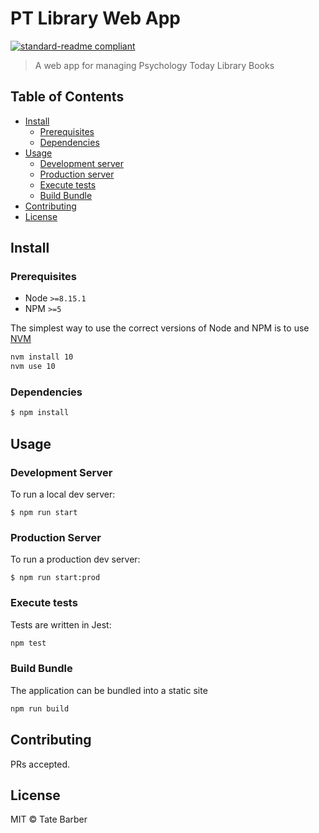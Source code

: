 # PT Library Web App

[![standard-readme compliant](https://img.shields.io/badge/readme%20style-standard-brightgreen.svg)](https://github.com/RichardLitt/standard-readme)

> A web app for managing Psychology Today Library Books

## Table of Contents

- [Install](#install)
  - [Prerequisites](#prerequisites)
  - [Dependencies](#dependencies)
- [Usage](#usage)
  - [Development server](#development-server)
  - [Production server](#production-server)
  - [Execute tests](#execute-tests)
  - [Build Bundle](#build-bundle)
- [Contributing](#contributing)
- [License](#license)

## Install

### Prerequisites

- Node `>=8.15.1`
- NPM `>=5`

The simplest way to use the correct versions of Node and NPM is to use [NVM](https://github.com/creationix/nvm)

```sh
nvm install 10
nvm use 10
```

### Dependencies

```sh
$ npm install
```

## Usage

### Development Server

To run a local dev server:
```
$ npm run start
```

### Production Server

To run a production dev server:
```
$ npm run start:prod
```

### Execute tests

Tests are written in Jest:

```sh
npm test
```

### Build Bundle

The application can be bundled into a static site

```sh
npm run build
```

## Contributing

PRs accepted.

## License

MIT © Tate Barber
